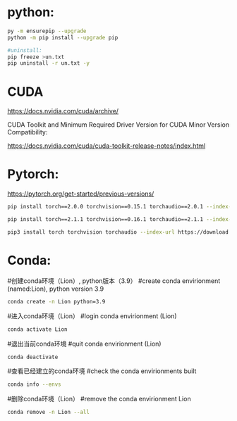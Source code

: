 # python:

```bash
py -m ensurepip --upgrade
python -m pip install --upgrade pip

#uninstall:
pip freeze >un.txt
pip uninstall -r un.txt -y
```

# CUDA
https://docs.nvidia.com/cuda/archive/

CUDA Toolkit and Minimum Required Driver Version for CUDA Minor Version Compatibility:

https://docs.nvidia.com/cuda/cuda-toolkit-release-notes/index.html


# Pytorch:
https://pytorch.org/get-started/previous-versions/

```bash
pip install torch==2.0.0 torchvision==0.15.1 torchaudio==2.0.1 --index-url https://download.pytorch.org/whl/cu118

pip install torch==2.1.1 torchvision==0.16.1 torchaudio==2.1.1 --index-url https://download.pytorch.org/whl/cu121

pip3 install torch torchvision torchaudio --index-url https://download.pytorch.org/whl/cu118
```


# Conda:

#创建conda环境（Lion）, python版本（3.9）
#create conda envirionment (named:Lion), python version 3.9

```bash
conda create -n Lion python=3.9
```

#进入conda环境（Lion）
#login conda envirionment (Lion)

```bash
conda activate Lion
```

#退出当前conda环境
#quit conda envirionment (Lion)

```bash
conda deactivate
```

#查看已经建立的conda环境
#check the conda envirionments built

```bash
conda info --envs
```

#删除conda环境（Lion）
#remove the conda envirionment Lion

```bash
conda remove -n Lion --all
```
